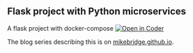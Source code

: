 ## Flask project with Python microservices

A flask project with docker-compose
[![Open in Coder](https://cdn.coder.com/embed-button.svg)](https://dev.coding.pics/environments/git?org=60477cf0-5ef2749239921459ebd51650&image=6048f420-0240e3c0f34ed083c6cbe3e2&tag=latest&service=github&repo=git@github.com:bpmct/flask-project.git)


The blog series describing this is on [mikebridge.github.io](https://mikebridge.github.io/post/python-flask-kubernetes-3/).
